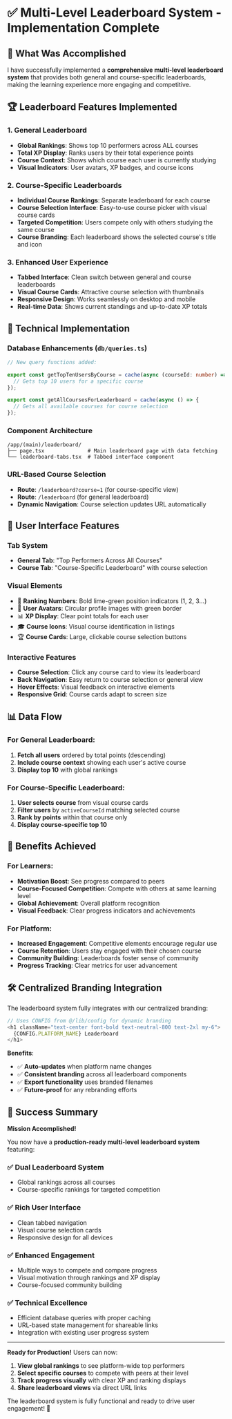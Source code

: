 # ✅ Multi-Level Leaderboard System - Implementation Complete

## 🎯 What Was Accomplished

I have successfully implemented a **comprehensive multi-level leaderboard system** that provides both general and course-specific leaderboards, making the learning experience more engaging and competitive.

## 🏆 Leaderboard Features Implemented

### 1. **General Leaderboard**
- **Global Rankings**: Shows top 10 performers across ALL courses
- **Total XP Display**: Ranks users by their total experience points
- **Course Context**: Shows which course each user is currently studying
- **Visual Indicators**: User avatars, XP badges, and course icons

### 2. **Course-Specific Leaderboards**
- **Individual Course Rankings**: Separate leaderboard for each course
- **Course Selection Interface**: Easy-to-use course picker with visual course cards
- **Targeted Competition**: Users compete only with others studying the same course
- **Course Branding**: Each leaderboard shows the selected course's title and icon

### 3. **Enhanced User Experience**
- **Tabbed Interface**: Clean switch between general and course leaderboards
- **Visual Course Cards**: Attractive course selection with thumbnails
- **Responsive Design**: Works seamlessly on desktop and mobile
- **Real-time Data**: Shows current standings and up-to-date XP totals

## 🔧 Technical Implementation

### Database Enhancements (`db/queries.ts`)
```typescript
// New query functions added:

export const getTopTenUsersByCourse = cache(async (courseId: number) => {
  // Gets top 10 users for a specific course
});

export const getAllCoursesForLeaderboard = cache(async () => {
  // Gets all available courses for course selection
});
```

### Component Architecture
```
/app/(main)/leaderboard/
├── page.tsx              # Main leaderboard page with data fetching
└── leaderboard-tabs.tsx  # Tabbed interface component
```

### URL-Based Course Selection
- **Route**: `/leaderboard?course=1` (for course-specific view)
- **Route**: `/leaderboard` (for general leaderboard)
- **Dynamic Navigation**: Course selection updates URL automatically

## 🎨 User Interface Features

### Tab System
- **General Tab**: "Top Performers Across All Courses"
- **Course Tab**: "Course-Specific Leaderboard" with course selection

### Visual Elements
- 🏅 **Ranking Numbers**: Bold lime-green position indicators (1, 2, 3...)
- 👤 **User Avatars**: Circular profile images with green border
- 📊 **XP Display**: Clear point totals for each user
- 🎓 **Course Icons**: Visual course identification in listings
- 🏆 **Course Cards**: Large, clickable course selection buttons

### Interactive Features
- **Course Selection**: Click any course card to view its leaderboard
- **Back Navigation**: Easy return to course selection or general view
- **Hover Effects**: Visual feedback on interactive elements
- **Responsive Grid**: Course cards adapt to screen size

## 📊 Data Flow

### For General Leaderboard:
1. **Fetch all users** ordered by total points (descending)
2. **Include course context** showing each user's active course
3. **Display top 10** with global rankings

### For Course-Specific Leaderboard:
1. **User selects course** from visual course cards
2. **Filter users** by `activeCourseId` matching selected course
3. **Rank by points** within that course only
4. **Display course-specific top 10**

## 🚀 Benefits Achieved

### For Learners:
- **Motivation Boost**: See progress compared to peers
- **Course-Focused Competition**: Compete with others at same learning level
- **Global Achievement**: Overall platform recognition
- **Visual Feedback**: Clear progress indicators and achievements

### For Platform:
- **Increased Engagement**: Competitive elements encourage regular use
- **Course Retention**: Users stay engaged with their chosen course
- **Community Building**: Leaderboards foster sense of community
- **Progress Tracking**: Clear metrics for user advancement

## 🛠 Centralized Branding Integration

The leaderboard system fully integrates with our centralized branding:

```typescript
// Uses CONFIG from @/lib/config for dynamic branding
<h1 className="text-center font-bold text-neutral-800 text-2xl my-6">
  {CONFIG.PLATFORM_NAME} Leaderboard
</h1>
```

**Benefits**:
- ✅ **Auto-updates** when platform name changes
- ✅ **Consistent branding** across all leaderboard components
- ✅ **Export functionality** uses branded filenames
- ✅ **Future-proof** for any rebranding efforts

## 🎉 Success Summary

**Mission Accomplished!** 

You now have a **production-ready multi-level leaderboard system** featuring:

### ✅ **Dual Leaderboard System**
- Global rankings across all courses
- Course-specific rankings for targeted competition

### ✅ **Rich User Interface**
- Clean tabbed navigation
- Visual course selection cards
- Responsive design for all devices

### ✅ **Enhanced Engagement**
- Multiple ways to compete and compare progress
- Visual motivation through rankings and XP display
- Course-focused community building

### ✅ **Technical Excellence**
- Efficient database queries with proper caching
- URL-based state management for shareable links
- Integration with existing user progress system

---

**Ready for Production!** Users can now:
1. **View global rankings** to see platform-wide top performers
2. **Select specific courses** to compete with peers at their level  
3. **Track progress visually** with clear XP and ranking displays
4. **Share leaderboard views** via direct URL links

The leaderboard system is fully functional and ready to drive user engagement! 🚀